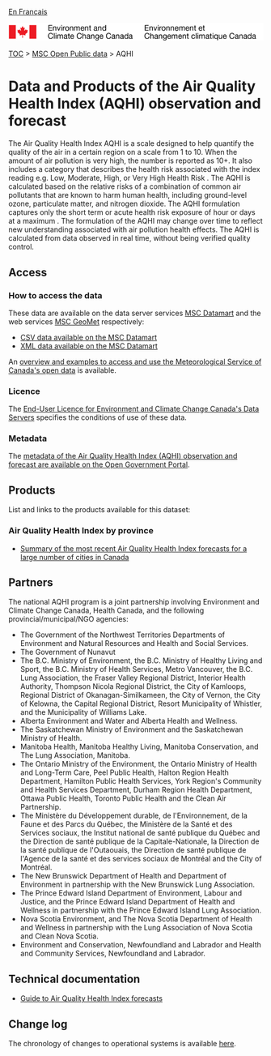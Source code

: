 [En Français](readme_aqhi_fr.md)

![ECCC logo](../../img_eccc-logo.png)

[TOC](../../readme_en.md) > [MSC Open Public data](../readme_en.md) > AQHI

# Data and Products of the Air Quality Health Index (AQHI) observation and forecast

The Air Quality Health Index AQHI is a scale designed to help quantify the quality of the air in a certain region on a scale from 1 to 10. When the amount of air pollution is very high, the number is reported as 10+. It also includes a category that describes the health risk associated with the index reading e.g. Low, Moderate, High, or Very High Health Risk . The AQHI is calculated based on the relative risks of a combination of common air pollutants that are known to harm human health, including ground-level ozone, particulate matter, and nitrogen dioxide. The AQHI formulation captures only the short term or acute health risk exposure of hour or days at a maximum .
The formulation of the AQHI may change over time to reflect new understanding associated with air pollution health effects. The AQHI is calculated from data observed in real time, without being verified quality control.

## Access

### How to access the data

These data are available on the data server services [MSC Datamart](../../msc-datamart/readme_en.md) and the web services [MSC GeoMet](../../msc-geomet/readme_en.md) respectively:

* [CSV data available on the MSC Datamart](readme_aqhi-datamart_en.md) 
* [XML data available on the MSC Datamart](readme_aqhi-datamart_en.md) 

An [overview and examples to access and use the Meteorological Service of Canada's open data](../../usage/readme_en.md) is available.

### Licence

The [End-User Licence for Environment and Climate Change Canada's Data Servers](../../licence/readme_en.md) specifies the conditions of use of these data.

### Metadata

The [metadata of the Air Quality Health Index (AQHI) observation and forecast are available on the Open Government Portal](https://open.canada.ca/data/en/dataset/a563e47d-6eb9-4f7f-933c-222ae49fe57f).

## Products

List and links to the products available for this dataset:

### Air Quality Health Index by province

* [Summary of the most recent Air Quality Health Index forecasts for a large number of cities in Canada](https://weather.gc.ca/airquality/pages/index_e.html)

## Partners

The national AQHI program is a joint partnership involving Environment and Climate Change Canada, Health Canada, and the
following provincial/municipal/NGO agencies:

* The Government of the Northwest Territories Departments of Environment and Natural Resources and 
Health and Social Services.
* The Government of Nunavut
* The B.C. Ministry of Environment, the B.C. Ministry of Healthy Living and Sport, the B.C. Ministry
of Health Services, Metro Vancouver, the B.C. Lung Association, the Fraser Valley Regional District,
Interior Health Authority, Thompson Nicola Regional District, the City of Kamloops, Regional District
of Okanagan-Similkameen, the City of Vernon, the City of Kelowna, the Capital Regional District,
Resort Municipality of Whistler, and the Municipality of Williams Lake.
* Alberta Environment and Water and Alberta Health and Wellness.
* The Saskatchewan Ministry of Environment and the Saskatchewan Ministry of Health.
* Manitoba Health, Manitoba Healthy Living, Manitoba Conservation, and The Lung Association, Manitoba.
* The Ontario Ministry of the Environment, the Ontario Ministry of Health and Long-Term Care, Peel Public
Health, Halton Region Health Department, Hamilton Public Health Services, York Region's Community and
Health Services Department, Durham Region Health Department, Ottawa Public Health, Toronto Public Health
and the Clean Air Partnership.
* The Ministère du Développement durable, de l'Environnement, de la Faune et des Parcs du Québec, the
Ministère de la Santé et des Services sociaux, the Institut national de santé publique du Québec and the
Direction de santé publique de la Capitale-Nationale, la Direction de la santé publique de l'Outaouais,
the Direction de santé publique de l'Agence de la santé et des services sociaux de Montréal and the City
of Montréal.
* The New Brunswick Department of Health and Department of Environment in partnership with the New
Brunswick Lung Association.
* The Prince Edward Island Department of Environment, Labour and Justice, and the Prince Edward Island
Department of Health and Wellness in partnership with the Prince Edward Island Lung Association.
* Nova Scotia Environment, and The Nova Scotia Department of Health and Wellness in partnership with the
Lung Association of Nova Scotia and Clean Nova Scotia.
* Environment and Conservation, Newfoundland and Labrador and Health and Community Services, Newfoundland
and Labrador.

## Technical documentation

* [Guide to Air Quality Health Index forecasts](https://www.canada.ca/en/environment-climate-change/services/weather-health/publications/guide-air-quality-index-forecasts.html)

## Change log

The chronology of changes to operational systems is available [here](https://collaboration.cmc.ec.gc.ca/cmc/cmoi/product_guide/docs/changes_e.html).

